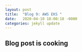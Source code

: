 ```yaml
---
layout: post
title:  "Blog 9: AWS EKS "
date:   2020-04-10 18:00:18 -0000
categories: jekyll update
---
```


<h2>Blog post is cooking</h2>





[jekyll-docs]: https://jekyllrb.com/docs/home
[jekyll-gh]:   https://github.com/jekyll/jekyll
[jekyll-talk]: https://talk.jekyllrb.com/

